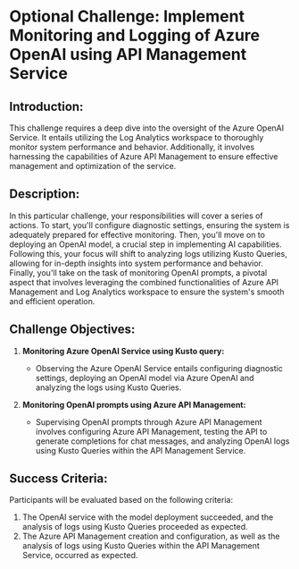 # Optional Challenge: Implement Monitoring and Logging of Azure OpenAI using API Management Service

## Introduction:

This challenge requires a deep dive into the oversight of the Azure OpenAI Service. It entails utilizing the Log Analytics workspace to thoroughly monitor system performance and behavior. Additionally, it involves harnessing the capabilities of Azure API Management to ensure effective management and optimization of the service.

## Description:

In this particular challenge, your responsibilities will cover a series of actions. To start, you'll configure diagnostic settings, ensuring the system is adequately prepared for effective monitoring. Then, you'll move on to deploying an OpenAI model, a crucial step in implementing AI capabilities. Following this, your focus will shift to analyzing logs utilizing Kusto Queries, allowing for in-depth insights into system performance and behavior. Finally, you'll take on the task of monitoring OpenAI prompts, a pivotal aspect that involves leveraging the combined functionalities of Azure API Management and Log Analytics workspace to ensure the system's smooth and efficient operation.

## Challenge Objectives:

1. **Monitoring Azure OpenAI Service using Kusto query:**
   - Observing the Azure OpenAI Service entails configuring diagnostic settings, deploying an OpenAI model via Azure OpenAI and analyzing the logs using Kusto Queries.

2. **Monitoring OpenAI prompts using Azure API Management:**
   - Supervising OpenAI prompts through Azure API Management involves configuring Azure API Management, testing the API to generate completions for chat messages, and analyzing OpenAI logs using Kusto Queries within the API Management Service.
  
## Success Criteria:

Participants will be evaluated based on the following criteria:

1. The OpenAI service with the model deployment succeeded, and the analysis of logs using Kusto Queries proceeded as expected.
2. The Azure API Management creation and configuration, as well as the analysis of logs using Kusto Queries within the API Management Service, occurred as expected.


